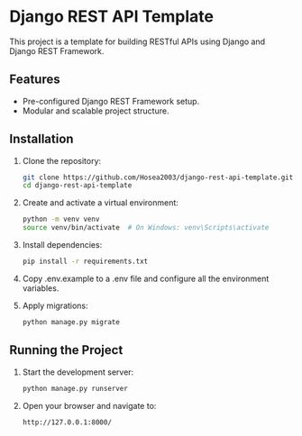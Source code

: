 # Django REST API Template

This project is a template for building RESTful APIs using Django and Django REST Framework.

## Features
- Pre-configured Django REST Framework setup.
- Modular and scalable project structure.

## Installation

1. Clone the repository:
    ```bash
    git clone https://github.com/Hosea2003/django-rest-api-template.git
    cd django-rest-api-template
    ```

2. Create and activate a virtual environment:
    ```bash
    python -m venv venv
    source venv/bin/activate  # On Windows: venv\Scripts\activate
    ```

3. Install dependencies:
    ```bash
    pip install -r requirements.txt
    ```

4. Copy .env.example to a .env file and configure all the environment variables.

5. Apply migrations:
    ```bash
    python manage.py migrate
    ```

## Running the Project

1. Start the development server:
    ```bash
    python manage.py runserver
    ```

2. Open your browser and navigate to:
    ```
    http://127.0.0.1:8000/
    ```
